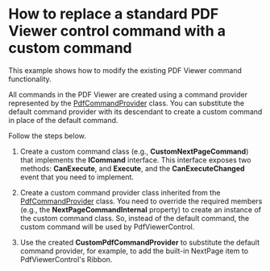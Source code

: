 #  How to replace a standard PDF Viewer control command with a custom command

This example shows how to modify the existing PDF Viewer command functionality.

All commands in the PDF Viewer are created using a command provider represented by the <a href="https://documentation.devexpress.com/WPF/DevExpress.Xpf.PdfViewer.PdfCommandProvider.class">PdfCommandProvider</a>  class. You can substitute the default command provider with its descendant to create a custom command in place of the default command.

Follow the steps below.

1. Create a custom command class (e.g., **CustomNextPageCommand**) that implements the **ICommand** interface. This interface exposes two methods: **CanExecute**, and **Execute**, and the **CanExecuteChanged** event that you need to implement.

2. Create a custom command provider class inherited from the <a href="https://documentation.devexpress.com/WPF/DevExpress.Xpf.PdfViewer.PdfCommandProvider.class">PdfCommandProvider</a>  class. You need to override the required members (e.g., the **NextPageCommandInternal** property) to create an instance of the custom command class. So, instead of the default command, the custom command will be used by PdfViewerControl. 

3. Use the created **CustomPdfCommandProvider** to substitute the default command provider, for example, to add the built-in NextPage item to PdfViewerControl's Ribbon.

<br/>

